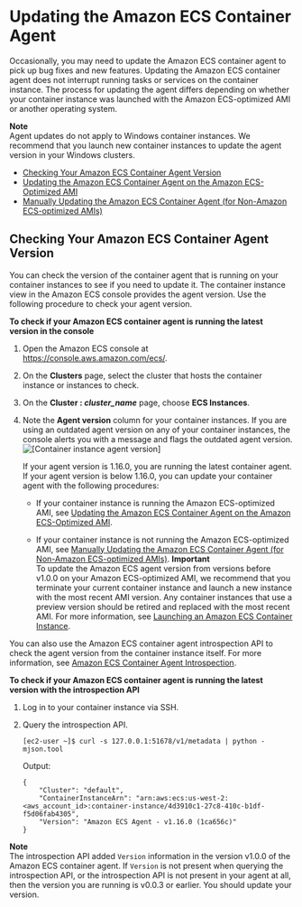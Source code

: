 # Updating the Amazon ECS Container Agent<a name="ecs-agent-update"></a>

Occasionally, you may need to update the Amazon ECS container agent to pick up bug fixes and new features\. Updating the Amazon ECS container agent does not interrupt running tasks or services on the container instance\. The process for updating the agent differs depending on whether your container instance was launched with the Amazon ECS\-optimized AMI or another operating system\.

**Note**  
Agent updates do not apply to Windows container instances\. We recommend that you launch new container instances to update the agent version in your Windows clusters\.


+ [Checking Your Amazon ECS Container Agent Version](#checking_agent_version)
+ [Updating the Amazon ECS Container Agent on the Amazon ECS\-Optimized AMI](agent-update-ecs-ami.md)
+ [Manually Updating the Amazon ECS Container Agent \(for Non\-Amazon ECS\-optimized AMIs\)](manually_update_agent.md)

## Checking Your Amazon ECS Container Agent Version<a name="checking_agent_version"></a>

You can check the version of the container agent that is running on your container instances to see if you need to update it\. The container instance view in the Amazon ECS console provides the agent version\. Use the following procedure to check your agent version\.

**To check if your Amazon ECS container agent is running the latest version in the console**

1. Open the Amazon ECS console at [https://console\.aws\.amazon\.com/ecs/](https://console.aws.amazon.com/ecs/)\.

1. On the **Clusters** page, select the cluster that hosts the container instance or instances to check\.

1. On the **Cluster : *cluster\_name*** page, choose **ECS Instances**\.

1. Note the **Agent version** column for your container instances\. If you are using an outdated agent version on any of your container instances, the console alerts you with a message and flags the outdated agent version\.  
![\[Container instance agent version\]](http://docs.aws.amazon.com/AmazonECS/latest/developerguide/images/cluster_container_instance_tab.png)

   If your agent version is 1\.16\.0, you are running the latest container agent\. If your agent version is below 1\.16\.0, you can update your container agent with the following procedures:

   + If your container instance is running the Amazon ECS\-optimized AMI, see [Updating the Amazon ECS Container Agent on the Amazon ECS\-Optimized AMI](agent-update-ecs-ami.md)\.

   + If your container instance is not running the Amazon ECS\-optimized AMI, see [Manually Updating the Amazon ECS Container Agent \(for Non\-Amazon ECS\-optimized AMIs\)](manually_update_agent.md)\.
**Important**  
To update the Amazon ECS agent version from versions before v1\.0\.0 on your Amazon ECS\-optimized AMI, we recommend that you terminate your current container instance and launch a new instance with the most recent AMI version\. Any container instances that use a preview version should be retired and replaced with the most recent AMI\. For more information, see [Launching an Amazon ECS Container Instance](launch_container_instance.md)\.

You can also use the Amazon ECS container agent introspection API to check the agent version from the container instance itself\. For more information, see [Amazon ECS Container Agent Introspection](ecs-agent-introspection.md)\.

**To check if your Amazon ECS container agent is running the latest version with the introspection API**

1. Log in to your container instance via SSH\.

1. Query the introspection API\.

   ```
   [ec2-user ~]$ curl -s 127.0.0.1:51678/v1/metadata | python -mjson.tool
   ```

   Output:

   ```
   {
       "Cluster": "default",
       "ContainerInstanceArn": "arn:aws:ecs:us-west-2:<aws_account_id>:container-instance/4d3910c1-27c8-410c-b1df-f5d06fab4305",
       "Version": "Amazon ECS Agent - v1.16.0 (1ca656c)"
   }
   ```
**Note**  
The introspection API added `Version` information in the version v1\.0\.0 of the Amazon ECS container agent\. If `Version` is not present when querying the introspection API, or the introspection API is not present in your agent at all, then the version you are running is v0\.0\.3 or earlier\. You should update your version\.